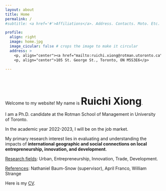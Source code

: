 ```yaml
---
layout: about
title: Home
permalink: /
#subtitle: <a href='#'>Affiliations</a>. Address. Contacts. Moto. Etc.

profile:
  align: right
  image: home.jpg
  image_cicular: false # crops the image to make it circular
  address: >
    <p, align="center"><a href="mailto:ruichi.xiong@rotman.utoronto.ca">ruichi.xiong@rotman.utoronto.ca</a> </p>
    <p, align="center">105 St. George St., Toronto, ON M5S3E6</p>
    
---
```


<p>&nbsp;</p>

<p>&nbsp;</p>

Welcome to my website! My name is <font size="+3"><b>Ruichi Xiong</b></font>.

I am a Ph.D. candidate at the Rotman School of Management in University of Toronto.

In the academic year 2022-2023, I will be on the job market. 

My primary research interest lies in evaluating and understanding the impacts of <b>international geographic and social connections on local entrepreneurship, innovation, and development</b>.

<ins>Research fields</ins>: Urban, Entrepreneurship, Innovation, Trade, Development.

<ins>References</ins>: Nathaniel Baum-Snow (supervisor), April Franco, William Strange

Here is my <a href="{{ site.url }}/assets/pdf/cv.pdf" target="_blank">CV</a>.
